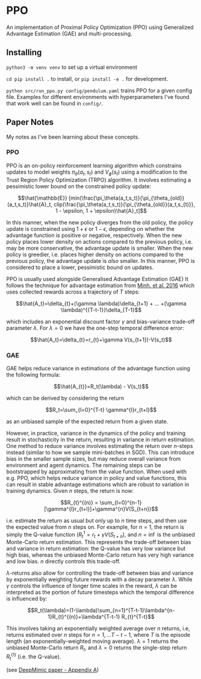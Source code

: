 # PPO
An implementation of Proximal Policy Optimization (PPO) using Generalized Advantage Estimation (GAE) and multi-processing.

## Installing

`python3 -m venv venv` to set up a virtual environment 

`cd pip install .` to install, or `pip install -e .` for development.

`python src/run_ppo.py config/pendulum.yaml` trains PPO for a given config file. Examples for different environments with hyperparameters I've found that work well can be found in `config/`.

## Paper Notes
My notes as I've been learning about these concepts.

### PPO
PPO is an on-policy reinforcement learning algorithm which constrains updates to model weights $\pi_\theta(a_t,s_t)$ and $V_\phi(s_t)$ using a modification to the Trust Region Policy Optimization (TRPO) algorithm.
It involves estimating a pessimistic lower bound on the constrained policy update:

```math
\hat{\mathbb{E}} [min(\frac{\pi_\theta(a_t,s_t)}{\pi_{\theta_{old}}(a_t,s_t)}\hat{A}_t, clip(\frac{\pi_\theta(a_t,s_t)}{\pi_{\theta_{old}}(a_t,s_{t)}}, 1 - \epsilon, 1 + \epsilon)\hat{A}_t]
```
In this manner, when the new policy diverges from the old policy, the policy update is constrained using $1+\epsilon$ or $1-\epsilon$, depending on whether the advantage function is positive or negative, respectively. 
When the new policy places lower density on actions compared to the previous policy, i.e. may be more conservative, the advantage update is smaller. When the new policy is greedier, i.e. places higher density on actions compared to the previous policy, the advantage update is *also* smaller. In this manner, PPO is considered to place a lower, pessimistic bound on updates.

PPO is usually used alongside Generalised Advantage Estimation (GAE) It follows the technique for advantage estimation from [Minh. et al. 2016](https://arxiv.org/pdf/1602.01783.pdf) which uses collected rewards across a trajectory of $T$ steps:

```math
\hat{A_t}=\delta_{t}+(\gamma \lambda)\delta_{t+1} + ... +(\gamma \lambda)^{{T-t-1}}\delta_{T-1}
```

which includes an exponential discount factor $\gamma$ and bias-variance trade-off parameter $\lambda$. For $\lambda=0$ we have the one-step temporal difference error:

```math
\hat{A_t}=\delta_{t}=r_{t}+\gamma V(s_{t+1})-V(s_t)
```

### GAE

GAE helps reduce variance in estimations of the advantage function using the following formula:

```math
\hat{A_{t}}=R_t(\lambda) - V(s_t)
```
which can be derived by considering the return 
```math
R_t=\sum_{l=0}^{T-t} \gamma^{l}r_{t+l}
```
as an unbiased sample of the expected return from a given state. 

However, in practice, variance in the dynamics of the policy and training result in stochasticity in the return, resulting in variance in return estimation. One method to reduce variance involves estimating the return over *n*-steps instead (similar to how we sample mini-batches in SGD). This can introduce bias in the smaller sample sizes, but may reduce overall variance from environment and agent dynamics. The remaining steps can be bootstrapped by approximating from the value function. When used with e.g. PPO, which helps reduce variance in policy and value functions, this can result in stable advantage estimations which are robust to variation in training dynamics.
Given *n* steps, the return is now:

```math
R_{t}^{(n)} = \sum_{l=0}^{n-1}[\gamma^{l}r_{t+l}]+\gamma^{n}V(S_{t+n})
```
i.e. estimate the return as usual but only up to $n$ time steps, and then use the expected value from $n$ steps on. For example, for $n=1$, the return is simply the Q-value function ($R_{t}^{1}=r_{t}+\gamma V(S_{t+n}$), and $n=\inf$ is the unbiased Monte-Carlo return estimation. This represents the trade-off between bias and variance in return estimation: the Q-value has very low variance but high bias, whereas the unbiased Monte-Carlo return has very high variance and low bias. $n$ directly controls this trade-off.

$\lambda$-returns also allow for controlling the trade-off between bias and variance by exponentially weighting future rewards with a decay parameter $\lambda$. While $\gamma$ controls the influence of longer time scales in the reward, $\lambda$ can be interpreted as the portion of future timesteps which the temporal difference is influenced by:

```math
R_t(\lambda)=(1-\lambda)\sum_{n=1}^{T-t-1}\lambda^{n-1}R_{t}^{(n)}+\lambda^{T-t-1} R_{t}^{T-t}
```
This involves taking an exponentially weighted average over $n$ returns, i.e, returns estimated over $n$ steps for $n=1,...T-t-1$, where $T$ is the episode length (an exponentially-weighted moving average). $\lambda=1$ returns the unbiased Monte-Carlo return $R_t$, and $\lambda=0$ returns the single-step return $R_{t}^{(1)}$ (i.e. the Q-value).

(see [DeepMimic paper - Appendix A](https://arxiv.org/pdf/1804.02717.pdf#appendix.A))
